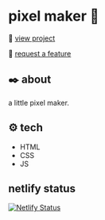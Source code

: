 # pixel maker 👾

🧋 [view project](https://pixel-maker.netlify.app "view project")

🍔 [request a feature](https://github.com/graceso/pixel-maker/issues "request a feature")

## ✒️ about

a little pixel maker.

## ⚙️ tech

- HTML
- CSS
- JS

## netlify status

[![Netlify Status](https://api.netlify.com/api/v1/badges/1e3a98ed-7deb-4db1-99c6-718378f550bd/deploy-status)](https://app.netlify.com/sites/pixel-maker/deploys)
